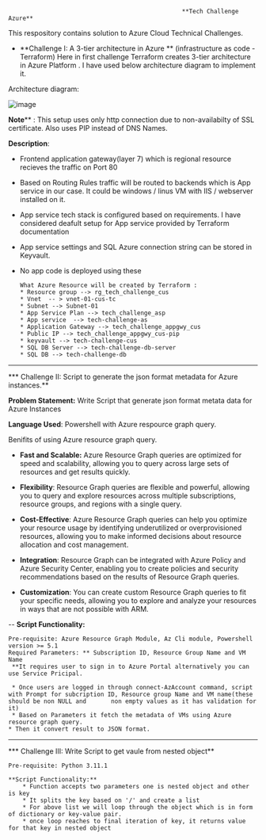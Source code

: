                                                      **Tech Challenge Azure**
                                           
This respository contains solution to Azure Cloud Technical Challenges.

* **Challenge I: A 3-tier architecture in Azure **  (infrastructure as code -Terraform)
Here in first challenge Terraform creates 3-tier architecture in Azure Platform . I have used below architecture diagram to implement it.

Architecture diagram:


![image](https://user-images.githubusercontent.com/62846579/229301643-f2cd0880-cc78-4cfd-85ee-8e901be38678.png)

**Note**** : This setup uses only http connection due to non-availabilty of SSL certificate. Also uses PIP instead of DNS Names.


**Description**: 
* Frontend application gateway(layer 7) which is regional resource recieves the traffic on Port 80
* Based on Routing Rules traffic will be routed to backends which is App service in our case. It could be windows / linus VM with IIS / webserver installed on it.
* App service tech stack is configured based on requirements. I have considered deafult setup for App service provided by Terraform documentation
* App service settings and SQL Azure connection string can be stored in Keyvault.
* No app code is deployed using these

      What Azure Resource will be created by Terraform :
      * Resource group --> rg_tech_challenge_cus
      * Vnet  -- > vnet-01-cus-tc
      * Subnet --> Subnet-01
      * App Service Plan --> tech_challenge_asp
      * App service  --> tech-challenge-as
      * Application Gateway --> tech_challenge_appgwy_cus
      * Public IP --> tech_challenge_appgwy_cus-pip
      * keyvault --> tech-challenge-cus
      * SQL DB Server --> tech-challenge-db-server
      * SQL DB --> tech-challenge-db

---------------------------------------------------------------------

*** Challenge II: Script to generate the json format metadata for Azure instances.**

**Problem Statement:**  Write Script that generate json format metata data for Azure Instances

**Language Used**: Powershell with Azure respource graph query.

Benifits of using Azure resource graph query.

* **Fast and Scalable:** Azure Resource Graph queries are optimized for speed and scalability, allowing you to query across large sets of resources and get results quickly.

* **Flexibility**: Resource Graph queries are flexible and powerful, allowing you to query and explore resources across multiple subscriptions, resource groups, and regions with a single query.

* **Cost-Effective**: Azure Resource Graph queries can help you optimize your resource usage by identifying underutilized or overprovisioned resources, allowing you to make informed decisions about resource allocation and cost management.

* **Integration**: Resource Graph can be integrated with Azure Policy and Azure Security Center, enabling you to create policies and security recommendations based on the results of Resource Graph queries.

* **Customization**: You can create custom Resource Graph queries to fit your specific needs, allowing you to explore and analyze your resources in ways that are not possible with ARM.

--
**Script Functionality:**

    Pre-requisite: Azure Resource Graph Module, Az Cli module, Powershell version >= 5.1
    Required Parameters: ** Subscription ID, Resource Group Name and VM Name
     **It requires user to sign in to Azure Portal alternatively you can use Service Pricipal.
  
     * Once users are logged in through connect-AzAccount command, script with Prompt for subcription ID, Resource group Name and VM name(these should be non NULL and       non empty values as it has validation for it) 
     * Based on Parameters it fetch the metadata of VMs using Azure resource graph query.
    * Then it convert result to JSON format.


----------------------------------------------------------------------

*** Challenge III: Write Script to get vaule from nested object**

    Pre-requisite: Python 3.11.1
    
    **Script Functionality:**
        * Function accepts two parameters one is nested object and other is key 
        * It splits the key based on '/' and create a list
        * For above list we will loop through the object which is in form of dictionary or key-value pair.
        * once loop reaches to final iteration of key, it returns value for that key in nested object 
    

